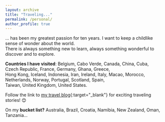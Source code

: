 ```yaml
---
layout: archive
title: "Traveling..."
permalink: /personal/
author_profile: true
---
```


... has been my greatest passion for ten years. I want to keep a childlike sense of wonder about the world. <br />
There is always something new to learn, always something wonderful to discover and to explore.

**Countries I have visited**: Belgium, Cabo Verde, Canada, China, Cuba, Czech Republic, France, Germany, Ghana, Greece, <br />
Hong Kong, Iceland, Indonesia, Iran, Ireland, Italy, Macao, Morocco, Netherlands, Norway, Portugal, Scotland, Spain, <br />
Taiwan, United Kingdom, United States.

Follow the link to [my travel blog](https://www.myatlas.com/LuLvk/){:target="_blank"} for exciting traveling stories! :blush:

On my **bucket list?** Australia, Brazil, Croatia, Namibia, New Zealand, Oman, Tanzania...
